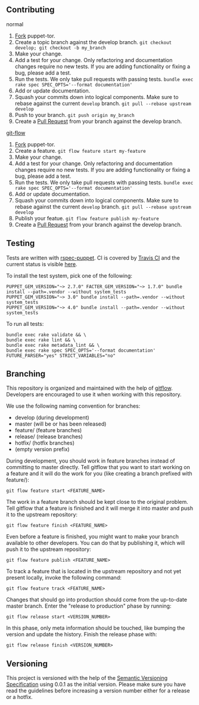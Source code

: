 Contributing
------------

normal

  1. [Fork](http://help.github.com/forking/) puppet-tor.
  2. Create a topic branch against the develop branch. `git checkout develop; git checkout -b my_branch`
  3. Make your change.
  4. Add a test for your change. Only refactoring and documentation changes require no new tests. If you are adding functionality or fixing a bug, please add a test.
  5. Run the tests. We only take pull requests with passing tests. `bundle exec rake spec SPEC_OPTS='--format documentation'`
  6. Add or update documentation.
  7. Squash your commits down into logical components. Make sure to rebase against the current `develop` branch. `git pull --rebase upstream develop`
  8. Push to your branch. `git push origin my_branch`
  9. Create a [Pull Request](http://help.github.com/pull-requests/) from your branch against the develop branch.

[git-flow](https://github.com/nvie/gitflow)

  1. [Fork](http://help.github.com/forking/) puppet-tor.
  2. Create a feature. `git flow feature start my-feature`
  3. Make your change.
  4. Add a test for your change. Only refactoring and documentation changes require no new tests. If you are adding functionality or fixing a bug, please add a test.
  5. Run the tests. We only take pull requests with passing tests. `bundle exec rake spec SPEC_OPTS='--format documentation'`
  6. Add or update documentation.
  7. Squash your commits down into logical components. Make sure to rebase against the current `develop` branch. `git pull --rebase upstream develop`
  8. Publish your featue. `git flow feature publish my-feature`
  9. Create a [Pull Request](http://help.github.com/pull-requests/) from your branch against the develop branch.

Testing
-------

Tests are written with [rspec-puppet](http://rspec-puppet.com/). CI is covered by [Travis CI](http://about.travis-ci.org/) and the current status is visible [here](http://travis-ci.org/razorsedge/puppet-tor).

To install the test system, pick one of the following:

    PUPPET_GEM_VERSION="~> 2.7.0" FACTER_GEM_VERSION="~> 1.7.0" bundle install --path=.vendor --without system_tests
    PUPPET_GEM_VERSION="~> 3.0" bundle install --path=.vendor --without system_tests
    PUPPET_GEM_VERSION="~> 4.0" bundle install --path=.vendor --without system_tests

To run all tests:

    bundle exec rake validate && \
    bundle exec rake lint && \
    bundle exec rake metadata_lint && \
    bundle exec rake spec SPEC_OPTS='--format documentation' FUTURE_PARSER="yes" STRICT_VARIABLES="no"

Branching
---------

This repository is organized and maintained with the help of [gitflow](https://github.com/nvie/gitflow). Developers are encouraged to use it when working with this repository.

We use the following naming convention for branches:

* develop (during development)
* master (will be or has been released)
* feature/<name> (feature branches)
* release/<name> (release branches)
* hotfix/<name> (hotfix branches)
* (empty version prefix)

During development, you should work in feature branches instead of committing to master directly. Tell gitflow that you want to start working on a feature and it will do the work for you (like creating a branch prefixed with feature/):

    git flow feature start <FEATURE_NAME>

The work in a feature branch should be kept close to the original problem. Tell gitflow that a feature is finished and it will merge it into master and push it to the upstream repository:

    git flow feature finish <FEATURE_NAME>

Even before a feature is finished, you might want to make your branch available to other developers. You can do that by publishing it, which will push it to the upstream repository:

    git flow feature publish <FEATURE_NAME>

To track a feature that is located in the upstream repository and not yet present locally, invoke the following command:

    git flow feature track <FEATURE_NAME>

Changes that should go into production should come from the up-to-date master branch. Enter the "release to production" phase by running:

    git flow release start <VERSION_NUMBER>

In this phase, only meta information should be touched, like bumping the version and update the history. Finish the release phase with:

    git flow release finish <VERSION_NUMBER>

Versioning
----------

This project is versioned with the help of the [Semantic Versioning Specification](http://semver.org/) using 0.0.1 as the initial version. Please make sure you have read the guidelines before increasing a version number either for a release or a hotfix.

